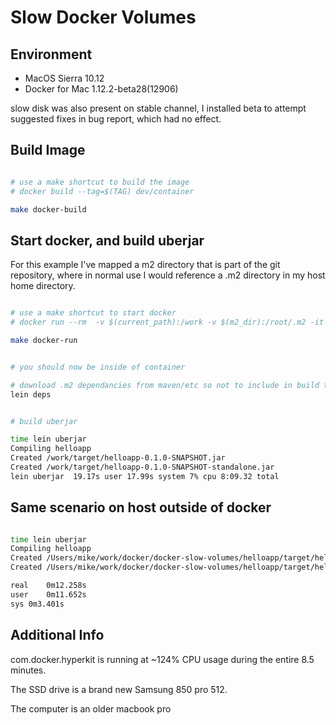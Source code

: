 # Slow Docker Volumes

## Environment
- MacOS Sierra 10.12
- Docker for Mac 1.12.2-beta28(12906)

slow disk was also present on stable channel, I installed beta to attempt suggested fixes in bug report, which had no effect.


## Build Image
```bash

# use a make shortcut to build the image
# docker build --tag=$(TAG) dev/container

make docker-build
```



## Start docker, and build uberjar

For this example I've mapped a m2 directory that is part of the git repository, where in normal use I would reference a .m2 directory in my host home directory.

```bash

# use a make shortcut to start docker
# docker run --rm  -v $(current_path):/work -v $(m2_dir):/root/.m2 -it $(TAG) zsh

make docker-run


# you should now be inside of container

# download .m2 dependancies from maven/etc so not to include in build time
lein deps


# build uberjar 

time lein uberjar
Compiling helloapp
Created /work/target/helloapp-0.1.0-SNAPSHOT.jar
Created /work/target/helloapp-0.1.0-SNAPSHOT-standalone.jar
lein uberjar  19.17s user 17.99s system 7% cpu 8:09.32 total

```




## Same scenario on host outside of docker
```bash

time lein uberjar
Compiling helloapp
Created /Users/mike/work/docker/docker-slow-volumes/helloapp/target/helloapp-0.1.0-SNAPSHOT.jar
Created /Users/mike/work/docker/docker-slow-volumes/helloapp/target/helloapp-0.1.0-SNAPSHOT-standalone.jar

real	0m12.258s
user	0m11.652s
sys	0m3.401s

```


## Additional Info

com.docker.hyperkit is running at ~124% CPU usage during the entire 8.5 minutes. 

The SSD drive is a brand new Samsung 850 pro 512.

The computer is an older macbook pro




